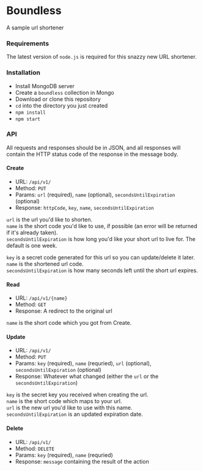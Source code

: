 # Boundless
A sample url shortener

### Requirements
The latest version of `node.js` is required for this snazzy new URL shortener.

### Installation
*   Install MongoDB server
*   Create a `boundless` collection in Mongo
*   Download or clone this repository
*   `cd` into the directory you just created
*   `npm install`
*   `npm start`

### API

All requests and responses should be in JSON, and all responses will contain the HTTP status code of the response in the message body.

#### Create
*   URL: `/api/v1/`
*   Method: `PUT`
*   Params: `url` (required), `name` (optional), `secondsUntilExpiration` (optional)
*   Response: `httpCode`, `key`, `name`, `secondsUntilExpiration`

`url` is the url you'd like to shorten.  
`name` is the short code you'd like to use, if possible (an error will be returned if it's already taken).  
`secondsUntilExpiration` is how long you'd like your short url to live for. The default is one week.  
  
`key` is a secret code generated for this url so you can update/delete it later.  
`name` is the shortened url code.  
`secondsUntilExpiration` is how many seconds left until the short url expires.  

#### Read
*   URL: `/api/v1/{name}`
*   Method: `GET`
*   Response: A redirect to the original url

`name` is the short code which you got from Create.  
  
#### Update
*   URL: `/api/v1/`
*   Method: `PUT`
*   Params: `key` (required), `name` (requried), `url` (optional), `secondsUntilExpiration` (optional)
*   Response: Whatever what changed (either the `url` or the `secondsUntilExpiration`)

`key` is the secret key you received when creating the url.  
`name` is the short code which maps to your url.  
`url` is the new url you'd like to use with this name.  
`secondsUntilExpiration` is an updated expiration date.    


#### Delete
*   URL: `/api/v1/`
*   Method: `DELETE`
*   Params: `key` (required), `name` (requried)
*   Response: `message` containing the result of the action
